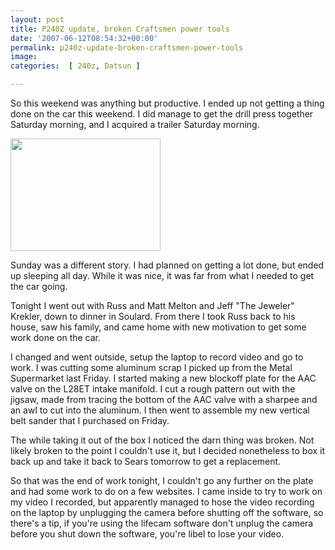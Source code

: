 ```yaml
---
layout: post
title: P240Z update, broken Craftsmen power tools
date: '2007-06-12T08:54:32+00:00'
permalink: p240z-update-broken-craftsmen-power-tools
image: 
categories:  [ 240z, Datsun ]

---
```

 
So this weekend was anything but productive. I ended up not getting a thing done on the car this weekend. I did manage to get the drill press together Saturday morning, and I acquired a trailer Saturday morning. 
 
<a href="https://www.flickr.com/photos/chammond/539691517/"><img height="180" alt="" src="https://farm2.static.flickr.com/1145/539691517_592abae1cf_m.jpg" width="240" /></a>  
 
Sunday was a different story. I had planned on getting a lot done, but ended up sleeping all day. While it was nice, it was far from what I needed to get the car going. 
 
Tonight I went out with Russ and Matt Melton and Jeff "The Jeweler" Krekler, down to dinner in Soulard. From there I took Russ back to his house, saw his family, and came home with new motivation to get some work done on the car. 
 
I changed and went outside, setup the laptop to record video and go to work. I was cutting some aluminum scrap I picked up from the Metal Supermarket last Friday. I started making a new blockoff plate for the AAC valve on the L28ET intake manifold. I cut a rough pattern out with the jigsaw, made from tracing the bottom of the AAC valve with a sharpee and an awl to cut into the aluminum. I then went to assemble my new vertical belt sander that I purchased on Friday. 
 
The while taking it out of the box I noticed the darn thing was broken. Not likely broken to the point I couldn't use it, but I decided nonetheless to box it back up and take it back to Sears tomorrow to get a replacement. 
 
So that was the end of work tonight, I couldn't go any further on the plate and had some work to do on a few websites. I came inside to try to work on my video I recorded, but apparently managed to hose the video recording on the laptop by unplugging the camera before shutting off the software, so there's a tip, if you're using the lifecam software don't unplug the camera before you shut down the software, you're libel to lose your video. 
